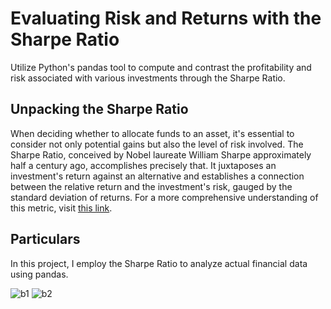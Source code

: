 # Evaluating Risk and Returns with the Sharpe Ratio
Utilize Python's pandas tool to compute and contrast the profitability and risk associated with various investments through the Sharpe Ratio.

## Unpacking the Sharpe Ratio
When deciding whether to allocate funds to an asset, it's essential to consider not only potential gains but also the level of risk involved. The Sharpe Ratio, conceived by Nobel laureate William Sharpe approximately half a century ago, accomplishes precisely that. It juxtaposes an investment's return against an alternative and establishes a connection between the relative return and the investment's risk, gauged by the standard deviation of returns.
For a more comprehensive understanding of this metric, visit [this link](https://web.stanford.edu/~wfsharpe/art/sr/sr.htm).

## Particulars
In this project, I employ the Sharpe Ratio to analyze actual financial data using pandas.

![b1](https://github.com/Alccardi/Project-Risk-and-Returns-The-Sharpe-Ratio/assets/125987634/41fe8222-6a45-42c6-a362-961d1a3b034e)
![b2](https://github.com/Alccardi/Project-Risk-and-Returns-The-Sharpe-Ratio/assets/125987634/8818283e-e63e-4c6a-83c7-de004d9c0b46)
